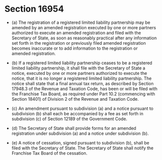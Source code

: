 # Section 16954

- (a) The registration of a registered limited liability partnership may be amended by an amended registration executed by one or more partners authorized to execute an amended registration and filed with the Secretary of State, as soon as reasonably practical after any information set forth in the registration or previously filed amended registration becomes inaccurate or to add information to the registration or amended registration.

- (b) If a registered limited liability partnership ceases to be a registered limited liability partnership, it shall file with the Secretary of State a notice, executed by one or more partners authorized to execute the notice, that it is no longer a registered limited liability partnership. The notice shall state that a final annual tax return, as described by Section 17948.3 of the Revenue and Taxation Code, has been or will be filed with the Franchise Tax Board, as required under Part 10.2 (commencing with Section 18401) of Division 2 of the Revenue and Taxation Code.

- (c) An amendment pursuant to subdivision (a) and a notice pursuant to subdivision (b) shall each be accompanied by a fee as set forth in subdivision (c) of Section 12189 of the Government Code.

- (d) The Secretary of State shall provide forms for an amended registration under subdivision (a) and a notice under subdivision (b).

- (e) A notice of cessation, signed pursuant to subdivision (b), shall be filed with the Secretary of State. The Secretary of State shall notify the Franchise Tax Board of the cessation.